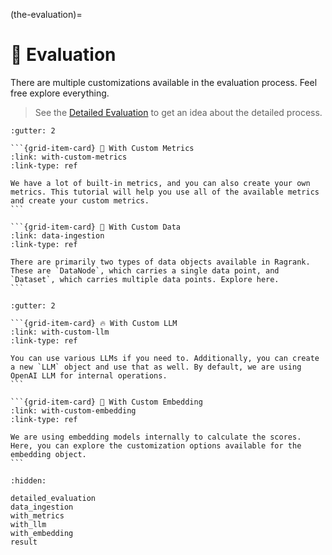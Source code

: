 (the-evaluation)=

# 📏 Evaluation 

There are multiple customizations available in the evaluation process. Feel free explore everything.

> See the [Detailed Evaluation](./detailed_evaluation.md) to get an idea about the detailed process.

````{grid}
:gutter: 2

```{grid-item-card} 🚀 With Custom Metrics
:link: with-custom-metrics
:link-type: ref

We have a lot of built-in metrics, and you can also create your own metrics. This tutorial will help you use all of the available metrics and create your custom metrics.
```

```{grid-item-card} 📁 With Custom Data
:link: data-ingestion
:link-type: ref

There are primarily two types of data objects available in Ragrank. These are `DataNode`, which carries a single data point, and `Dataset`, which carries multiple data points. Explore here.
```

````

````{grid}
:gutter: 2

```{grid-item-card} 🔥 With Custom LLM
:link: with-custom-llm
:link-type: ref

You can use various LLMs if you need to. Additionally, you can create a new `LLM` object and use that as well. By default, we are using OpenAI LLM for internal operations.
```

```{grid-item-card} 🧮 With Custom Embedding
:link: with-custom-embedding
:link-type: ref

We are using embedding models internally to calculate the scores. Here, you can explore the customization options available for the embedding object.
```

````

```{toctree}
:hidden:

detailed_evaluation
data_ingestion
with_metrics
with_llm
with_embedding
result
```
